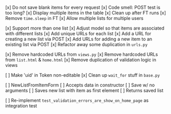 [x] Do not save blank items for every request
[x] Code smell: POST test is too long?
[x] Display multiple items in the table
[x] Clean up after FT runs
[x] Remove `time.sleep` in FT
[x] Allow multiple lists for multiple users

[x] Support more than one list
  [x] Adjust model so that items are associated with different lists
  [x] Add unique URLs for each list
  [x] Add a URL for creating a new list via POST
  [x] Add URLs for adding a new item to an existing list via POST
  [x] Refactor away some duplication in `urls.py`

[x] Remove hardcoded URLs from `views.py`
[x] Remove hardcoded URLs from `list.html` & `home.html`
[x] Remove duplication of validation logic in views

[ ] Make 'uid' in Token non-editable
[x] Clean up `wait_for` stuff in `base.py`

[ ] NewListFromItemForm
  [ ] Accepts data in constructor
  [ ] Save w/ no arguments
    [ ] Saves new list with item as first element
    [ ] Returns saved list

[ ] Re-implement `test_validation_errors_are_show_on_home_page` as integration test
